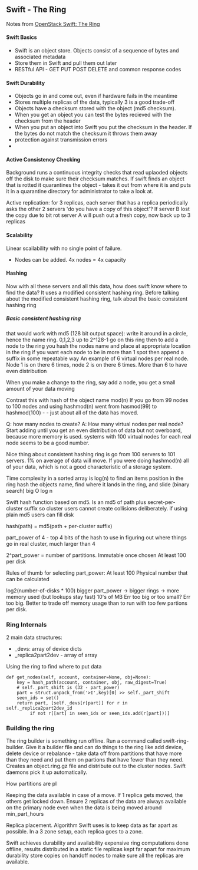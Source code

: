 
## Swift - The Ring
Notes from [OpenStack Swift: The Ring]([https://www.youtube.com/watch?v=LzaQKKp58JI)

#### Swift Basics
- Swift is an object store.  Objects consist of a sequence of bytes and associated metadata
- Store them in Swift and pull them out later
- RESTful API - GET PUT POST DELETE and common response codes

#### Swift Durability
- Objects go in and come out, even if hardware fails in the meantime
- Stores multiple replicas of the data, typically 3 is a good trade-off
- Objects have a checksum stored with the object (md5 checksum). 
- When you get an object you can test the bytes recieved with the checksum from the header 
- When you put an object into Swift you put the checksum in the header.  If the bytes do not match the checksum it throws them away
- protection against transmission errors
- 
#### Active Consistency Checking
Background runs a continuous integrity checks that read uplaoded objects off the disk to make sure their checksum matches.  If swift finds an object that is rotted it quarantines the object - takes it out from where it is and puts it in a quarantine directory for administrator to take a look at.

Active replication: for 3 replicas, each server that has a replica periodically asks the other 2 servers 'do you have a copy of this object'?
If server B lost the copy due to bit rot server A will push out a fresh copy, now back up to 3 replicas

#### Scalability
Linear scailability with no single point of failure.  
- Nodes can be added.  4x nodes = 4x capacity

#### Hashing
Now with all these servers and all this data, how does swift know where to find the data?
It uses a modified consistent hashing ring. 
Before talking about the modified consistent hashing ring, talk about the basic consistent hashing ring

##### Basic consistent hashing ring
that would work with md5 (128 bit output space): write it around in a circle, hence the name ring.  0,1,2,3 up to 2^128-1 go on this ring
then to add a node to the ring you hash the nodes name and place at appropriate location in the ring
if you want each node to be in more than 1 spot then append a suffix in some repeatable way
An example of 6 virtual nodes per real node. Node 1 is on there 6 times, node 2 is on there 6 times.
More than 6 to have even distribution 

When you make a change to the ring, say add a node, you get a small amount of your data moving

Contrast this with hash of the object name mod(n)
If you go from 99 nodes to 100 nodes and using hashmod(n)
went from hasmod(99) to hashmod(100) -  - just about all of the data has moved.

Q: how many nodes to create? 
A: How many virtual nodes per real node? Start adding until you get an even distribution of data but not overboard, because more memory is used. systems with 100 virtual nodes for each real node seems to be a good number.

Nice thing about consistent hashing ring is go from 100 servers to 101 servers. 1% on average of data will move.
If you were doing hashmod(n) all of your data, which is not a good characteristic of a storage system.

Time complexity in a sorted array is log(n) to find an items position in the ring
hash the objects name, find where it lands in the ring, and slide (binary search) 
big O log n

Swift hash function based on md5. Is an md5 of path plus secret-per-cluster suffix
so cluster users cannot create collisions deliberately.
if using plain md5 users can fill disk 

hash(path) = md5(path + per-cluster suffix)

part_power of 4 - top 4 bits of the hash to use in figuring out where things go
in real cluster, much larger than 4

2^part_power = number of partitions.
Immutable once chosen
At least 100 per disk

Rules of thumb for selecting part_power: 
At least 100 
Physical number that can be calculated

log2(number-of-disks * 100)
bigger part_power -> bigger rings -> more memory used (but lookups stay fast)
10's of MB
Err too big or too small? Err too big.  Better to trade off memory usage than to run with too few partions per disk. 

### Ring Internals
2 main data structures: 
- _devs: array of device dicts
- _replica2part2dev - array of array 

Using the ring to find where to put data
```
def get_nodes(self, account, container=None, obj=None):
    key = hash_path(account, container, obj, raw_digest=True)
    # self._part_shift is (32 - part_power)
    part = struct.unpack_from('>I',key)[0] >> self._part_shift
    seen_ids = set()
    return part, [self._devs[r[part]] for r in self._replica2part2dev_id
         if not r[[art] in seen_ids or seen_ids.add(r[part]))]
```

### Building the ring

The ring builder is something run offline.
Run a command called swift-ring-builder.  Give it a builder file and can do things to the ring like add device, delete device or rebalance - take data off from partitions that have more than they need and put them on partions that have fewer than they need.  Creates an object.ring.gz file and distribute out to the cluster nodes.  Swift daemons pick it up automatically.

How partitions are pl

Keeping the data available in case of a move.
If 1 replica gets moved, the others get locked down.
Ensure 2 replicas of the data are always available on the primary node even when the data is being moved around
min_part_hours

Replica placement. Algorithm Swift uses is to keep data as far apart as possible. In a 3 zone setup, each
replica goes to a zone.

Swift achieves durability and availability
expensive ring computations done offline, results distributed in a static file
replicas kept far apart for maximum durability
store copies on handoff nodes to make sure all the replicas are available.


